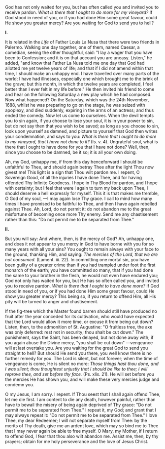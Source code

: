 
God has not only waited for you, but has often called you and invited you to receive pardon. *What is there that I ought to do more for my vineyard?* If God stood in need of you, or if you had done Him some great favour, could He show you greater mercy? Are you waiting for God to send you to hell?

**I\.**

It is related in the *Life* of Father Louis La Nusa that there were two friends in Palermo. Walking one day together, one of them, named Caesar, a comedian, seeing the other thoughtful, said: \"I lay a wager that you have been to Confession; and it is on that account you are uneasy. Listen,\" he added, \"and know that Father La Nusa told me one day that God had allotted me yet twelve years of life; and that if I did not amend within that time, I should make an unhappy end. I have travelled over many parts of the world; I have had illnesses, especially one which brought me to the brink of the grave; but this month, in which the twelve years are completed, I feel better than I ever felt in my life before.\" He then invited his friend to come and hear on the following Saturday a new play which he had composed. Now what happened? On the Saturday, which was the 24th November, 1688, whilst he was preparing to go on the stage, he was seized with apoplexy, and died suddenly, expiring in the arms of an actress; and thus ended the comedy. Now let us come to ourselves. When the devil tempts you to sin again, if you choose to lose your soul, it is in your power to sin, but do not say then that you wish to be saved; as long as you choose to sin, look upon yourself as damned, and picture to yourself that God then writes your condemnation, and says to you: *What is there that I ought to do more to my vineyard, that I have not done to it?* (Is. v. 4). Ungrateful soul, what is there that I ought to have done for you that I have not done? Well, then, since you choose to be damned, be it so; it is all your own doing.

Ah, my God, unhappy me, if from this day henceforward I should be unfaithful to Thee, and should again betray Thee after the light Thou now givest me! This light is a sign that Thou wilt pardon me. I repent, O Sovereign Good, of all the injuries I have done Thee, and for having offended Thy Infinite Goodness. I hope in Thy Blood for pardon, and I hope with certainty; but I feel that were I again to turn my back upon Thee, I should deserve a hell expressly for myself. This it is that makes me tremble, O God of my soul, —I may again lose Thy grace. I call to mind how many times I have promised to be faithful to Thee, and then I have again rebelled against Thee. Ah, Lord, do not permit it: do not abandon me to the great misfortune of becoming once more Thy enemy. Send me any chastisement rather than this: \"Do not permit me to be separated from Thee.\"

**II\.**

But you will say: And where, then, is the mercy of God? Ah, unhappy one, and does it not appear to you mercy in God to have borne with you for so many years with all your sins? You ought to remain always with your face to the ground, thanking Him, and saying: *The mercies of the Lord, that we are not consumed.* (Lament. iii. 22). In committing one mortal sin, you have been guilty of a greater crime than if you had trampled under foot the first monarch of the earth; you have committed so many, that if you had done the same to your brother in the flesh, he would not even have endured you; God not only has waited for you, but He has so often called you, and invited you to receive pardon. *What is there that I ought to have done more?* If God stood in need of you, or if you had done Him some great favour, could He show you greater mercy? This being so, if you return to offend Him, all His pity will be turned to anger and chastisement.

If the fig-tree which the Master found barren should still have produced no fruit after the year conceded for its cultivation, who would have expected that the Lord would allow it more time, or excuse it from being cut down? Listen, then, to the admonition of St. Augustine: \"O fruitless tree, the axe was only deferred: rest not in security; thou shalt be cut down.\" The punishment, says the Saint, has been delayed, but not done away with; if you again abuse the Divine mercy, \"you shall be cut down\" —vengeance will at last overtake you. Are you waiting for the great God to send you straight to hell? But should He send you there, you well know there is no further remedy for you. The Lord is silent, but not forever; when the time of vengeance is come, He is silent no more: *Those things hast thou done, and I was silent; thou thoughtest unjustly that I should be like to thee; I will reprove thee, and set before thy face.* (Ps. xlix. 21). He will set before you the mercies He has shown you, and will make these very mercies judge and condemn you.

O my Jesus, I am sorry. I repent. If Thou seest that I shall again offend Thee, let me die first. I am content to die any death, however painful, rather than have to bewail the misery of being again deprived of Thy grace: \"Do not permit me to be separated from Thee.\" I repeat it, my God; and grant that I may always repeat it: \"Do not permit me to be separated from Thee.\" I love Thee, my dear Redeemer; I will not separate myself from Thee: by the merits of Thy death, give me an ardent love, which may so bind me to Thee that I may never again be able to free myself. O Mary, my Mother, if I return to offend God, I fear that thou also wilt abandon me. Assist me, then, by thy prayers; obtain for me holy perseverance and the love of Jesus Christ.

